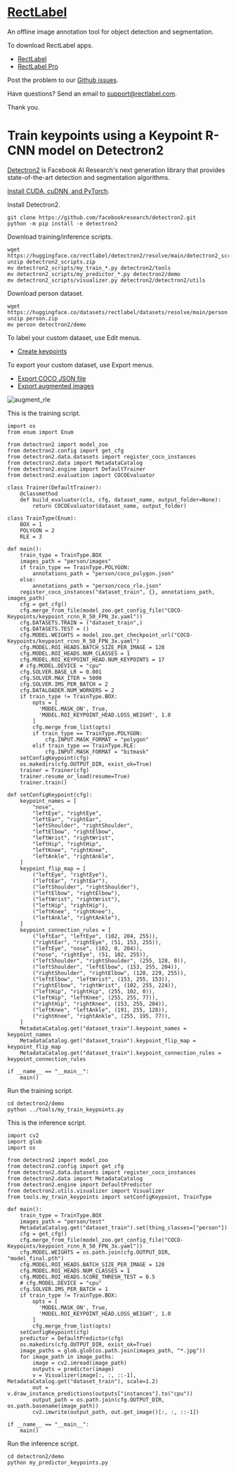 # [RectLabel](https://rectlabel.com)
An offline image annotation tool for object detection and segmentation.

To download RectLabel apps.
- [RectLabel](https://apps.apple.com/app/id1210181730)
- [RectLabel Pro](https://apps.apple.com/app/id1490990105)

Post the problem to our [Github issues](https://github.com/ryouchinsa/Rectlabel-support/issues).

Have questions? Send an email to support@rectlabel.com.

Thank you.

# Train keypoints using a Keypoint R-CNN model on Detectron2
[Detectron2](https://github.com/facebookresearch/detectron2) is Facebook AI Research's next generation library that provides state-of-the-art detection and segmentation algorithms.

[Install CUDA, cuDNN, and PyTorch](https://rectlabel.com/pytorch/).

Install Detectron2.
```
git clone https://github.com/facebookresearch/detectron2.git
python -m pip install -e detectron2
```

Download training/inference scripts.
```
wget https://huggingface.co/rectlabel/detectron2/resolve/main/detectron2_scripts.zip
unzip detectron2_scripts.zip
mv detectron2_scripts/my_train_*.py detectron2/tools
mv detectron2_scripts/my_predictor_*.py detectron2/demo
mv detectron2_scripts/visualizer.py detectron2/detectron2/utils
```

Download person dataset.
```
wget https://huggingface.co/datasets/rectlabel/datasets/resolve/main/person.zip
unzip person.zip
mv person detectron2/demo
```

To label your custom dataset, use Edit menus.
- [Create keypoints](https://rectlabel.com/edit/#create-keypoints)

To export your custom dataset, use Export menus.
- [Export COCO JSON file](https://rectlabel.com/export/#export-coco-json-file)
- [Export augmented images](https://rectlabel.com/export/#export-augmented-images)

![augment_rle](https://github.com/ryouchinsa/ryouchinsa.github.io/assets/1954306/8543bc45-3807-4241-82e1-2d11929fc214)

This is the training script.
```
import os
from enum import Enum

from detectron2 import model_zoo
from detectron2.config import get_cfg
from detectron2.data.datasets import register_coco_instances
from detectron2.data import MetadataCatalog
from detectron2.engine import DefaultTrainer
from detectron2.evaluation import COCOEvaluator

class Trainer(DefaultTrainer):
    @classmethod
    def build_evaluator(cls, cfg, dataset_name, output_folder=None):
        return COCOEvaluator(dataset_name, output_folder)

class TrainType(Enum):
    BOX = 1
    POLYGON = 2
    RLE = 3

def main():
    train_type = TrainType.BOX
    images_path = "person/images"
    if train_type == TrainType.POLYGON:
        annotations_path = "person/coco_polygon.json"
    else:
        annotations_path = "person/coco_rle.json"
    register_coco_instances("dataset_train", {}, annotations_path, images_path)
    cfg = get_cfg()
    cfg.merge_from_file(model_zoo.get_config_file("COCO-Keypoints/keypoint_rcnn_R_50_FPN_3x.yaml"))
    cfg.DATASETS.TRAIN = ("dataset_train",)
    cfg.DATASETS.TEST = ()
    cfg.MODEL.WEIGHTS = model_zoo.get_checkpoint_url("COCO-Keypoints/keypoint_rcnn_R_50_FPN_3x.yaml")
    cfg.MODEL.ROI_HEADS.BATCH_SIZE_PER_IMAGE = 128
    cfg.MODEL.ROI_HEADS.NUM_CLASSES = 1
    cfg.MODEL.ROI_KEYPOINT_HEAD.NUM_KEYPOINTS = 17
    # cfg.MODEL.DEVICE = "cpu"
    cfg.SOLVER.BASE_LR = 0.001
    cfg.SOLVER.MAX_ITER = 5000 
    cfg.SOLVER.IMS_PER_BATCH = 2
    cfg.DATALOADER.NUM_WORKERS = 2
    if train_type != TrainType.BOX:
        opts = [
          'MODEL.MASK_ON', True,
          'MODEL.ROI_KEYPOINT_HEAD.LOSS_WEIGHT', 1.0
        ]
        cfg.merge_from_list(opts)
        if train_type == TrainType.POLYGON:
            cfg.INPUT.MASK_FORMAT = "polygon"
        elif train_type == TrainType.RLE:
            cfg.INPUT.MASK_FORMAT = "bitmask"
    setConfigKeypoint(cfg)
    os.makedirs(cfg.OUTPUT_DIR, exist_ok=True)
    trainer = Trainer(cfg)
    trainer.resume_or_load(resume=True)
    trainer.train()

def setConfigKeypoint(cfg):
    keypoint_names = [
        "nose",
        "leftEye", "rightEye",
        "leftEar", "rightEar",
        "leftShoulder", "rightShoulder",
        "leftElbow", "rightElbow",
        "leftWrist", "rightWrist",
        "leftHip", "rightHip",
        "leftKnee", "rightKnee",
        "leftAnkle", "rightAnkle",
    ]
    keypoint_flip_map = [
        ("leftEye", "rightEye"),
        ("leftEar", "rightEar"),
        ("leftShoulder", "rightShoulder"),
        ("leftElbow", "rightElbow"),
        ("leftWrist", "rightWrist"),
        ("leftHip", "rightHip"),
        ("leftKnee", "rightKnee"),
        ("leftAnkle", "rightAnkle"),
    ]
    keypoint_connection_rules = [
        ("leftEar", "leftEye", (102, 204, 255)),
        ("rightEar", "rightEye", (51, 153, 255)),
        ("leftEye", "nose", (102, 0, 204)),
        ("nose", "rightEye", (51, 102, 255)),
        ("leftShoulder", "rightShoulder", (255, 128, 0)),
        ("leftShoulder", "leftElbow", (153, 255, 204)),
        ("rightShoulder", "rightElbow", (128, 229, 255)),
        ("leftElbow", "leftWrist", (153, 255, 153)),
        ("rightElbow", "rightWrist", (102, 255, 224)),
        ("leftHip", "rightHip", (255, 102, 0)),
        ("leftHip", "leftKnee", (255, 255, 77)),
        ("rightHip", "rightKnee", (153, 255, 204)),
        ("leftKnee", "leftAnkle", (191, 255, 128)),
        ("rightKnee", "rightAnkle", (255, 195, 77)),
    ]
    MetadataCatalog.get("dataset_train").keypoint_names = keypoint_names
    MetadataCatalog.get("dataset_train").keypoint_flip_map = keypoint_flip_map
    MetadataCatalog.get("dataset_train").keypoint_connection_rules = keypoint_connection_rules

if __name__ == "__main__":
    main()
```

Run the training script.
```
cd detectron2/demo
python ../tools/my_train_keypoints.py
```

This is the inference script.
```
import cv2
import glob
import os

from detectron2 import model_zoo
from detectron2.config import get_cfg
from detectron2.data.datasets import register_coco_instances
from detectron2.data import MetadataCatalog
from detectron2.engine import DefaultPredictor
from detectron2.utils.visualizer import Visualizer
from tools.my_train_keypoints import setConfigKeypoint, TrainType

def main():
    train_type = TrainType.BOX
    images_path = "person/test"
    MetadataCatalog.get("dataset_train").set(thing_classes=["person"])
    cfg = get_cfg()
    cfg.merge_from_file(model_zoo.get_config_file("COCO-Keypoints/keypoint_rcnn_R_50_FPN_3x.yaml"))
    cfg.MODEL.WEIGHTS = os.path.join(cfg.OUTPUT_DIR, "model_final.pth")
    cfg.MODEL.ROI_HEADS.BATCH_SIZE_PER_IMAGE = 128
    cfg.MODEL.ROI_HEADS.NUM_CLASSES = 1
    cfg.MODEL.ROI_HEADS.SCORE_THRESH_TEST = 0.5
    # cfg.MODEL.DEVICE = "cpu"
    cfg.SOLVER.IMS_PER_BATCH = 1
    if train_type != TrainType.BOX:
        opts = [
          'MODEL.MASK_ON', True,
          'MODEL.ROI_KEYPOINT_HEAD.LOSS_WEIGHT', 1.0
        ]
        cfg.merge_from_list(opts)
    setConfigKeypoint(cfg)
    predictor = DefaultPredictor(cfg)
    os.makedirs(cfg.OUTPUT_DIR, exist_ok=True)
    image_paths = glob.glob(os.path.join(images_path, "*.jpg"))
    for image_path in image_paths:
        image = cv2.imread(image_path)
        outputs = predictor(image)
        v = Visualizer(image[:, :, ::-1], MetadataCatalog.get("dataset_train"), scale=1.2)
        out = v.draw_instance_predictions(outputs["instances"].to("cpu"))
        output_path = os.path.join(cfg.OUTPUT_DIR, os.path.basename(image_path))
        cv2.imwrite(output_path, out.get_image()[:, :, ::-1])

if __name__ == "__main__":
    main()

```

Run the inference script.
```
cd detectron2/demo
python my_predictor_keypoints.py
```










